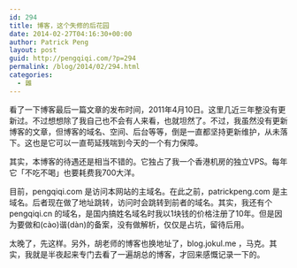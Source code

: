 ```yaml
---
id: 294
title: 博客，这个失修的后花园
date: 2014-02-27T04:16:30+00:00
author: Patrick Peng
layout: post
guid: http://pengqiqi.com/?p=294
permalink: /blog/2014/02/294.html
categories:
  - 雜
---
```

看了一下博客最后一篇文章的发布时间，2011年4月10日。这里几近三年整没有更新过。不过想想除了我自己也不会有人来看，也就坦然了。不过，我虽然没有更新博客的文章，但博客的域名、空间、后台等等，倒是一直都坚持更新维护，从未落下。这也是它可以一直苟延残喘到今天的一个有力保障。

其实，本博客的待遇还是相当不错的。它独占了我一个香港机房的独立VPS。每年它「不吃不喝」也要耗费我700大洋。

目前，pengqiqi.com 是访问本网站的主域名。在此之前，patrickpeng.com 是主域名。后者现在做了地址跳转，访问时会跳转到前者的域名。其实，我还有个pengqiqi.cn 的域名，是国内搞姓名域名时我以1块钱的价格注册了10年。但是因为要做和(cào)谐(dàn)的备案，没有做解析，仅仅是占坑，留待后用。

太晚了，先这样。另外，胡老师的博客也换地址了，blog.jokul.me ，马克。其实，我就是半夜起来专门去看了一遍胡总的博客，才回来感慨记录一下的。
